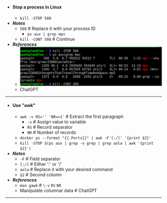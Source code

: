 - #### Stop a process in Linux
    - `kill -STOP 508`
- ***Notes***
    - `508` # Replace it with your process ID
        - `ps aux | grep mpv`
    - `kill -CONT 508` # Continue
- ***References***
    - ![2023-06-04_09-21.png](./assets/2023-06-04_09-21.png)
    - ChatGPT
- ---
- #### Use "awk"
    - `awk -v RS='' 'NR==1'` # Extract the first paragraph
        - `-v` # Assign value to variable
        - `RS` # Record separator
        - `NR` # Number of records
    - `docker ps --format "{{.Ports}}" | awk -F'[:/]' '{print $2}'`
    - `kill -STOP $(ps aux | grep -v grep | grep aola | awk '{print $2}')`
- ***Notes***
    - `-F` # Field separator
    - `[:/]` # Either ':' or '/'
    - `aola` # Replace it with your desired command
    - `$2` # Second column
- ***References***
    - `man gawk` # `\-v` `RS` `NR`
    - Manipulate columnar data # ChatGPT
- ---
